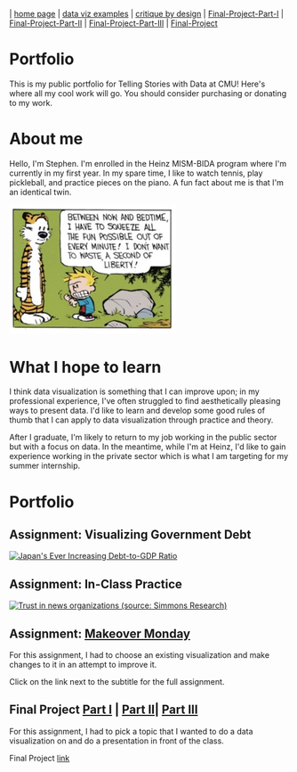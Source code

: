 | [home page](https://cmustudent.github.io/tswd-portfolio-templates/) | [data viz examples](dataviz-examples) | [critique by design](critique-by-design) | [Final-Project-Part-I](https://maist98.github.io/Storytelling-w-Data-Fork/Final%20Project%20Part%20I.html) | [Final-Project-Part-II](https://maist98.github.io/Storytelling-w-Data-Fork/Final%20Project%20Part%20II.html) | [Final-Project-Part-III](https://maist98.github.io/Storytelling-w-Data-Fork/Final%20Project%20Part%20III.html) | [Final-Project](https://carnegiemellon.shorthandstories.com/tswd-final-project/index.html)


# Portfolio
This is my public portfolio for Telling Stories with Data at CMU!  Here's where all my cool work will go.  You should consider purchasing or donating to my work.

# About me
Hello, I'm Stephen. I'm enrolled in the Heinz MISM-BIDA program where I'm currently in my first year. In my spare time, I like to watch tennis, play pickleball, and practice pieces on the piano. A fun fact about me is that I'm an identical twin.

<img src="Calvin and Hobbes.jpg" width="300"/>

# What I hope to learn
I think data visualization is something that I can improve upon; in my professional experience, I've often struggled to find aesthetically pleasing ways to present data. I'd like to learn and develop some good rules of thumb that I can apply to data visualization through practice and theory.

After I graduate, I'm likely to return to my job working in the public sector but with a focus on data. In the meantime, while I'm at Heinz, I'd like to gain experience working in the private sector which is what I am targeting for my summer internship. 

# Portfolio

## Assignment: Visualizing Government Debt
<div class='tableauPlaceholder' id='viz1757427896890' style='position: relative'><noscript><a href='#'><img alt='Japan&#39;s Ever Increasing Debt-to-GDP Ratio ' src='https:&#47;&#47;public.tableau.com&#47;static&#47;images&#47;Vi&#47;VizGovtDebtAssignment&#47;Sheet1&#47;1_rss.png' style='border: none' /></a></noscript><object class='tableauViz'  style='display:none;'><param name='host_url' value='https%3A%2F%2Fpublic.tableau.com%2F' /> <param name='embed_code_version' value='3' /> <param name='site_root' value='' /><param name='name' value='VizGovtDebtAssignment&#47;Sheet1' /><param name='tabs' value='no' /><param name='toolbar' value='yes' /><param name='static_image' value='https:&#47;&#47;public.tableau.com&#47;static&#47;images&#47;Vi&#47;VizGovtDebtAssignment&#47;Sheet1&#47;1.png' /> <param name='animate_transition' value='yes' /><param name='display_static_image' value='yes' /><param name='display_spinner' value='yes' /><param name='display_overlay' value='yes' /><param name='display_count' value='yes' /><param name='language' value='en-US' /></object></div>                
<script type='text/javascript'>                    
  var divElement = document.getElementById('viz1757427896890');                    
  var vizElement = divElement.getElementsByTagName('object')[0];                    
  vizElement.style.width='100%';vizElement.style.height=(divElement.offsetWidth*0.75)+'px';                    
  var scriptElement = document.createElement('script');                    
  scriptElement.src = 'https://public.tableau.com/javascripts/api/viz_v1.js';                    
  vizElement.parentNode.insertBefore(scriptElement, vizElement);                
</script>

## Assignment: In-Class Practice
<div class='tableauPlaceholder' id='viz1757427601747' style='position: relative'><noscript><a href='#'><img alt='Trust in news organizations (source: Simmons Research) ' src='https:&#47;&#47;public.tableau.com&#47;static&#47;images&#47;In&#47;In-ClassPractice_17574275742460&#47;Sheet12&#47;1_rss.png' style='border: none' /></a></noscript><object class='tableauViz'  style='display:none;'><param name='host_url' value='https%3A%2F%2Fpublic.tableau.com%2F' /> <param name='embed_code_version' value='3' /> <param name='site_root' value='' /><param name='name' value='In-ClassPractice_17574275742460&#47;Sheet12' /><param name='tabs' value='no' /><param name='toolbar' value='yes' /><param name='static_image' value='https:&#47;&#47;public.tableau.com&#47;static&#47;images&#47;In&#47;In-ClassPractice_17574275742460&#47;Sheet12&#47;1.png' /> <param name='animate_transition' value='yes' /><param name='display_static_image' value='yes' /><param name='display_spinner' value='yes' /><param name='display_overlay' value='yes' /><param name='display_count' value='yes' /><param name='language' value='en-US' /><param name='filter' value='publish=yes' /></object></div>                
<script type='text/javascript'>                    
  var divElement = document.getElementById('viz1757427601747');                    
  var vizElement = divElement.getElementsByTagName('object')[0];                    
  vizElement.style.width='100%';vizElement.style.height=(divElement.offsetWidth*0.75)+'px';                    
  var scriptElement = document.createElement('script');                    
  scriptElement.src = 'https://public.tableau.com/javascripts/api/viz_v1.js';                    
  vizElement.parentNode.insertBefore(scriptElement, vizElement);                
</script>

## Assignment: [Makeover Monday](https://maist98.github.io/Storytelling-w-Data-Fork/Makeover%20Monday.html)

For this assignment, I had to choose an existing visualization and make changes to it in an attempt to improve it. 

Click on the link next to the subtitle for the full assignment. 

## Final Project [Part I](https://maist98.github.io/Storytelling-w-Data-Fork/Final%20Project%20Part%20I.html) | [Part II](https://maist98.github.io/Storytelling-w-Data-Fork/Final%20Project%20Part%20II.html)| [Part III](https://maist98.github.io/Storytelling-w-Data-Fork/Final%20Project%20Part%20III.html)

For this assignment, I had to pick a topic that I wanted to do a data visualization on and do a presentation in front of the class.

Final Project [link](https://carnegiemellon.shorthandstories.com/tswd-final-project/index.html)
